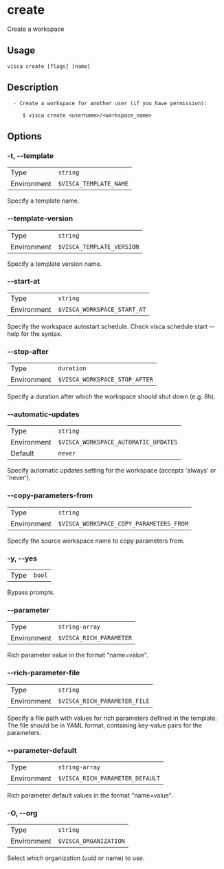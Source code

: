 # create

Create a workspace

## Usage

```console
visca create [flags] [name]
```

## Description

```console
  - Create a workspace for another user (if you have permission):

     $ visca create <username>/<workspace_name>
```

## Options

### -t, --template

|             |                                   |
| ----------- | --------------------------------- |
| Type        | <code>string</code>               |
| Environment | <code>$VISCA_TEMPLATE_NAME</code> |

Specify a template name.

### --template-version

|             |                                      |
| ----------- | ------------------------------------ |
| Type        | <code>string</code>                  |
| Environment | <code>$VISCA_TEMPLATE_VERSION</code> |

Specify a template version name.

### --start-at

|             |                                        |
| ----------- | -------------------------------------- |
| Type        | <code>string</code>                    |
| Environment | <code>$VISCA_WORKSPACE_START_AT</code> |

Specify the workspace autostart schedule. Check visca schedule start --help for the syntax.

### --stop-after

|             |                                          |
| ----------- | ---------------------------------------- |
| Type        | <code>duration</code>                    |
| Environment | <code>$VISCA_WORKSPACE_STOP_AFTER</code> |

Specify a duration after which the workspace should shut down (e.g. 8h).

### --automatic-updates

|             |                                                 |
| ----------- | ----------------------------------------------- |
| Type        | <code>string</code>                             |
| Environment | <code>$VISCA_WORKSPACE_AUTOMATIC_UPDATES</code> |
| Default     | <code>never</code>                              |

Specify automatic updates setting for the workspace (accepts 'always' or 'never').

### --copy-parameters-from

|             |                                                    |
| ----------- | -------------------------------------------------- |
| Type        | <code>string</code>                                |
| Environment | <code>$VISCA_WORKSPACE_COPY_PARAMETERS_FROM</code> |

Specify the source workspace name to copy parameters from.

### -y, --yes

|      |                   |
| ---- | ----------------- |
| Type | <code>bool</code> |

Bypass prompts.

### --parameter

|             |                                    |
| ----------- | ---------------------------------- |
| Type        | <code>string-array</code>          |
| Environment | <code>$VISCA_RICH_PARAMETER</code> |

Rich parameter value in the format "name=value".

### --rich-parameter-file

|             |                                         |
| ----------- | --------------------------------------- |
| Type        | <code>string</code>                     |
| Environment | <code>$VISCA_RICH_PARAMETER_FILE</code> |

Specify a file path with values for rich parameters defined in the template. The file should be in YAML format, containing key-value pairs for the parameters.

### --parameter-default

|             |                                            |
| ----------- | ------------------------------------------ |
| Type        | <code>string-array</code>                  |
| Environment | <code>$VISCA_RICH_PARAMETER_DEFAULT</code> |

Rich parameter default values in the format "name=value".

### -O, --org

|             |                                  |
| ----------- | -------------------------------- |
| Type        | <code>string</code>              |
| Environment | <code>$VISCA_ORGANIZATION</code> |

Select which organization (uuid or name) to use.
